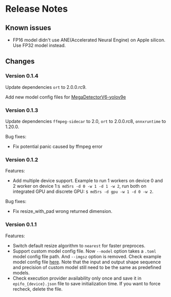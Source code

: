 # Release Notes

## Known issues

- FP16 model didn't use ANE(Accelerated Neural Engine) on Apple silicon. Use FP32 model instead.

## Changes

### Version 0.1.4

Update dependencies `ort` to 2.0.0.rc9.

Add new model config files for [MegaDetectorV6-yolov9e](https://github.com/microsoft/CameraTraps?tab=readme-ov-file#racing_cardashdash-megadetectorv6-smaller-better-faster)  

### Version 0.1.3

Update dependencies `ffmpeg-sidecar` to 2.0, `ort` to 2.0.0.rc8, `onnxruntime` to 1.20.0.

Bug fixes:

- Fix potential panic caused by ffmpeg error

### Version 0.1.2

Features:

- Add multiple device support. Example to run 1 workers on device 0 and 2 worker on device 1:`$ md5rs -d 0 -w 1 -d 1 -w 2`, run both on integrated GPU and discrete GPU: `$ md5rs -d gpu -w 1 -d 0 -w 2`.

Bug fixes:

- Fix resize_with_pad wrong returned dimension.

### Version 0.1.1

Features:

- Switch default resize algorithm to `nearest` for faster preproces.
- Support custom model config file. Now `--model` option takes a `.toml` model config file path. And `--imgsz` option is removed. Check example model config file [here](./models/md_v5a_fp16.toml). Note that the input and output shape sequence and precision of custom model still need to be the same as predefined models.
- Check execution provider availability only once and save it in `epifo_{device}.json` file to save initialization time. If you want to force recheck, delete the file.
